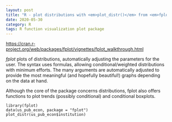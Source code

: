 ```yaml
---
layout: post
title: "R - plot distributions with <em>plot_distr()</em> from <em>fplot</em>package"
date: 2020-05-30
category: R
tags: R function visualization plot package 
---
```


https://cran.r-project.org/web/packages/fplot/vignettes/fplot_walkthrough.html


<em>fplot</em> plots of distributions, automatically adjusting the parameters for the user. The syntax uses formulas, allowing conditional/weighted distributions with minimum efforts. The many arguments are automatically adjusted to provide the most meaningful (and hopefully beautiful!) graphs depending on the data at hand.

Although the core of the package concerns distributions, fplot also offers functions to plot trends (possibly conditional) and conditional boxplots.



```
library(fplot)
data(us_pub_econ, package = "fplot")
plot_distr(us_pub_econ$institution)
```
